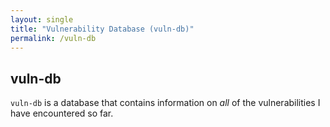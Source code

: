 ```yaml
---
layout: single
title: "Vulnerability Database (vuln-db)"
permalink: /vuln-db
---
```


## vuln-db
`vuln-db` is a database that contains information on *all* of the vulnerabilities I have encountered so far.

